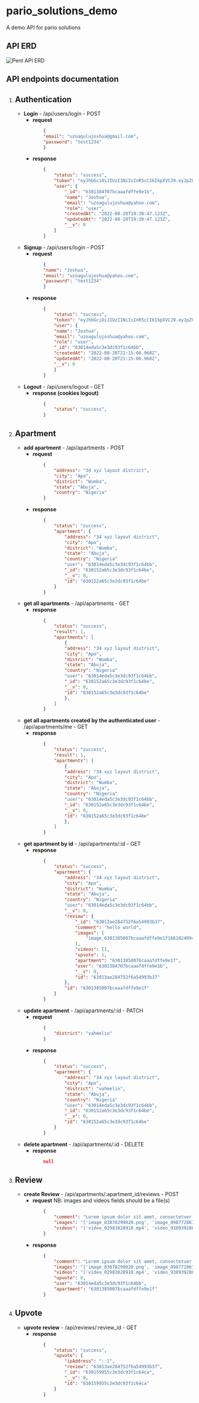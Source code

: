 # pario_solutions_demo
A demo API for pario solutions


## API ERD
![Pent API ERD](pari_solutions.jpg "pari_solutions")


## API endpoints documentation

1)  ## **Authentication**
    *   **Login** - /api/users/login - POST
        -   **request**
            ```json
                {
                "email": "uzoagulujoshua@gmail.com",
                "password": "test1234"
                }
            ```
        -   **response**
            ```json
                {
                    "status": "success",
                    "token": "eyJhbGciOiJIUzI1NiIsInR5cCI6IkpXVCJ9.eyJpZCI6IjYzMDEzODQ3MDdiY2FhYWZkZmZlOWUxYiIsImlhdCI6MTY2MTAyOTkyNywiZXhwIjoxNjYzNjIxOTI3fQ.c9vspFcPkGxa2yrZ6wcTvhYMUD8Jbw5_uXk1QIL-JkA",
                    "user": {
                        "_id": "6301384707bcaaafdffe9e1b",
                        "name": "Joshua",
                        "email": "uzoagulujoshua@yahoo.com",
                        "role": "user",
                        "createdAt": "2022-08-20T19:38:47.123Z",
                        "updatedAt": "2022-08-20T19:38:47.123Z",
                        "__v": 0
                    }
                }
            ```
    *   **Signup** - /api/users/login - POST
        -   **request**
            ```json
                {
                "name": "Joshua",
                "email": "uzoagulujoshua@yahoo.com",
                "password": "test1234"
                }
            ```
        -   **response**
            ```json
                {
                    "status": "success",
                    "token": "eyJhbGciOiJIUzI1NiIsInR5cCI6IkpXVCJ9.eyJpZCI6IjYzMDE0ZWRhNWMzZTNkYzkzZjFjNjRiYiIsImlhdCI6MTY2MTAzMDEwNywiZXhwIjoxNjYzNjIyMTA3fQ.I8YN5RVAi_GVetj3E_rQuuaegftx_PQrXhUVgtxJRrg",
                    "user": {
                    "name": "Joshua",
                    "email": "uzoagulujoshua@yahoo.com",
                    "role": "user",
                    "_id": "63014eda5c3e3dc93f1c64bb",
                    "createdAt": "2022-08-20T21:15:06.968Z",
                    "updatedAt": "2022-08-20T21:15:06.968Z",
                    "__v": 0
                    }
                }
            ```
    *   **Logout** - /api/users/logout  - GET
        -   **response (cookies logout)**
            ```json
                {
                    "status": "success",
                }

2)  ## **Apartment**
    *   **add apartment** - /api/apartments  - POST
        -   **request**
            ```json
                {
                    "address": "34 xyz layout district",
                    "city": "Apo",
                    "district": "Wumba",
                    "state": "Abuja",
                    "country": "Nigeria"
                }
            ```
        -   **response**
            ```json
                {
                    "status": "success",
                    "apartment": {
                        "address": "34 xyz layout district",
                        "city": "Apo",
                        "district": "Wumba",
                        "state": "Abuja",
                        "country": "Nigeria"
                        "user": "63014eda5c3e3dc93f1c64bb",
                        "_id": "630152a65c3e3dc93f1c64be",
                        "__v": 0,
                        "id": "630152a65c3e3dc93f1c64be"
                    }
                }
            ```
    *   **get all apartments** - /api/apartments  - GET
        -   **response**
            ```json
                {
                    "status": "success",
                    "result": 1,
                    "apartments": [
                        {
                        "address": "34 xyz layout district",
                        "city": "Apo",
                        "district": "Wumba",
                        "state": "Abuja",
                        "country": "Nigeria"
                        "user": "63014eda5c3e3dc93f1c64bb",
                        "_id": "630152a65c3e3dc93f1c64be",
                        "__v": 0,
                        "id": "630152a65c3e3dc93f1c64be"
                        },
                    ]
                }
            ```
    *   **get all apartments created by the authenticated user** - /api/apartments/me  - GET
        -   **response**
            ```json
                {
                    "status": "success",
                    "result": 1,
                    "apartments": [
                        {
                        "address": "34 xyz layout district",
                        "city": "Apo",
                        "district": "Wumba",
                        "state": "Abuja",
                        "country": "Nigeria"
                        "user": "63014eda5c3e3dc93f1c64bb",
                        "_id": "630152a65c3e3dc93f1c64be",
                        "__v": 0,
                        "id": "630152a65c3e3dc93f1c64be"
                        },
                    ]
                }
            ```
    *   **get apartment by id** - /api/apartments/:id - GET
        -   **response**
            ```json
                {
                    "status": "success",
                    "apartment": {
                        "address": "34 xyz layout district",
                        "city": "Apo",
                        "district": "Wumba",
                        "state": "Abuja",
                        "country": "Nigeria"
                        "user": "63014eda5c3e3dc93f1c64bb",
                        "__v": 0,
                        "review": {
                            "_id": "63013ae284752f6a54993b37",
                            "comment": "hello world",
                            "images": [
                                "image_6301385007bcaaafdffe9e1f1661024994627.jpg"
                            ],
                            "videos": [],
                            "upvote": 1,
                            "apartment": "6301385007bcaaafdffe9e1f",
                            "user": "6301384707bcaaafdffe9e1b",
                            "__v": 0,
                            "id": "63013ae284752f6a54993b37"
                        },
                        "id": "6301385007bcaaafdffe9e1f"
                    }
                }
            ```
    *   **update apartment** - /api/apartments/:id - PATCH
        -   **request**
            ```json
                {
                    "district": "vahmelin"
                }
            ```
        -   **response**
            ```json
                {
                    "status": "success",
                    "apartment": {
                        "address": "34 xyz layout district",
                        "city": "Apo",
                        "district": "vahmelin",
                        "state": "Abuja",
                        "country": "Nigeria"
                        "user": "63014eda5c3e3dc93f1c64bb",
                        "_id": "630152a65c3e3dc93f1c64be",
                        "__v": 0,
                        "id": "630152a65c3e3dc93f1c64be"
                    }
                }
            ```
    *   **delete apartment** - /api/apartments/:id - DELETE
        -   **response**
            ```json
                null
            ```

3)  ## **Review**
    *   **create Review** - /api/apartments/:apartment_id/reviews  - POST
        -   **request**
            NB: images and videos fields should be a file(s)
            ```json
                {
                    "comment": "Lorem ipsum dolor sit amet, consectetuer adipiscing elit. Maecenas porttitor congue massa. Fusce posuere, magna sed pulvinar ultricies, purus lectus malesuada libero, sit amet commodo magna eros quis urna. Nunc viverra imperdiet enim. Fusce est. Vivamus a tellus. Pellentesque habitant morbi tristique senectus et netus et malesuada fames ac turpis egestas. Proin pharetra nonummy pede. Mauris et orci. Aenean nec lorem. In porttitor. Donec laoreet nonummy augue. Suspendisse dui purus, scelerisque at, vulputate vitae, pretium mattis, nunc. Mauris eget neque at sem venenatis eleifend. Ut nonummy.",
                    "images": "['image_83878299020.png', 'image_09877286748.png']",
                    "videos": "['video_02983828910.mp4', 'video_93893928829.mp4']",
                }
            ```
        -   **response**
            ```json
                {
                    "comment": "Lorem ipsum dolor sit amet, consectetuer adipiscing elit. Maecenas porttitor congue massa. Fusce posuere, magna sed pulvinar ultricies, purus lectus malesuada libero, sit amet commodo magna eros quis urna. Nunc viverra imperdiet enim. Fusce est. Vivamus a tellus. Pellentesque habitant morbi tristique senectus et netus et malesuada fames ac turpis egestas. Proin pharetra nonummy pede. Mauris et orci. Aenean nec lorem. In porttitor. Donec laoreet nonummy augue. Suspendisse dui purus, scelerisque at, vulputate vitae, pretium mattis, nunc. Mauris eget neque at sem venenatis eleifend. Ut nonummy.",
                    "images": "['image_83878299020.png', 'image_09877286748.png']",
                    "videos": "['video_02983828910.mp4', 'video_93893928829.mp4']",
                    "upvote": 0,
                    "user": "63014eda5c3e3dc93f1c64bb",
                    "apartment": "6301385007bcaaafdffe9e1f"
                }
            ```

4)  ## **Upvote**
    *   **upvote review** - /api/reviews/:review_id - GET
        -   **response**
            ```json
                {
                    "status": "success",
                    "upvote": {
                        "ipAddress": "::1",
                        "review": "63013ae284752f6a54993b37",
                        "_id": "630159955c3e3dc93f1c64ca",
                        "__v": 0,
                        "id": "630159955c3e3dc93f1c64ca"
                    }
                }
            ```